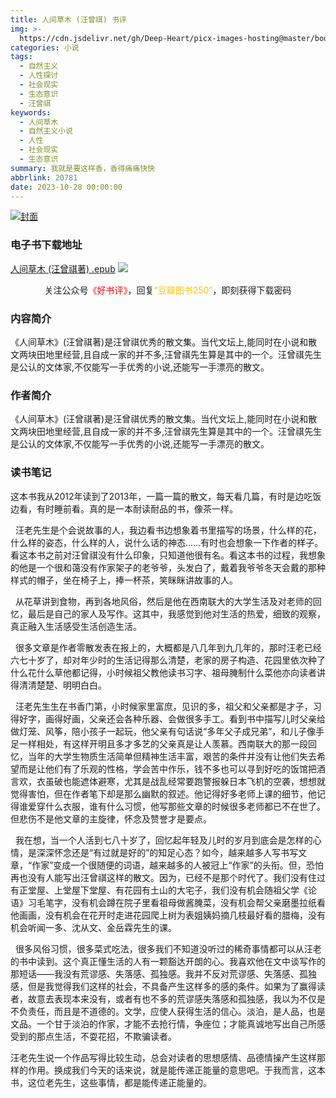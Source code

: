```yaml
---
title: 人间草木 (汪曾祺) 书评
img: >-
  https://cdn.jsdelivr.net/gh/Deep-Heart/picx-images-hosting@master/boomments/人间草木.25vdvg98mhy8.webp
categories: 小说
tags:
  - 自然主义
  - 人性探讨
  - 社会现实
  - 生态意识
  - 汪曾祺
keywords:
  - 人间草木
  - 自然主义小说
  - 人性
  - 社会现实
  - 生态意识
summary: 我就是要这样香，香得痛痛快快
abbrlink: 20781
date: 2023-10-28 00:00:00
---
```


[![封面](https://cdn.jsdelivr.net/gh/Deep-Heart/picx-images-hosting@master/boomments/人间草木.25vdvg98mhy8.webp)]()
### 电子书下载地址
[人间草木 (汪曾祺著) .epub](https://url57.ctfile.com/f/23765157-960783948-11318c)
![](https://cdn.jsdelivr.net/gh/Deep-Heart/picx-images-hosting@master/WeChat/wechat_mp_large.6xheshb4rok0.webp)
<center>关注公众号<font color="#ff0000">《好书评》</font>，回复<font color="#ffc000">“豆瓣图书250”</font>，即刻获得下载密码</center>

### 内容简介
《人间草木》(汪曾祺著)是汪曾祺优秀的散文集。当代文坛上,能同时在小说和散文两块田地里经营,且自成一家的并不多,汪曾祺先生算是其中的一个。汪曾祺先生是公认的文体家,不仅能写一手优秀的小说,还能写一手漂亮的散文。

### 作者简介
《人间草木》(汪曾祺著)是汪曾祺优秀的散文集。当代文坛上,能同时在小说和散文两块田地里经营,且自成一家的并不多,汪曾祺先生算是其中的一个。汪曾祺先生是公认的文体家,不仅能写一手优秀的小说,还能写一手漂亮的散文。

### 读书笔记
这本书我从2012年读到了2013年，一篇一篇的散文，每天看几篇，有时是边吃饭边看，有时睡前看。真的是一本耐读耐品的书，像茶一样。

  汪老先生是个会说故事的人，我边看书边想象着书里描写的场景，什么样的花，什么样的姿态，什么样的人，说什么话的神态……有时也会想象一下作者的样子。看这本书之前对汪曾祺没有什么印象，只知道他很有名。看这本书的过程，我想象的他是一个很和蔼没有作家架子的老爷爷，头发白了，戴着我爷爷冬天会戴的那种样式的帽子，坐在椅子上，捧一杯茶，笑眯眯讲故事的人。

  从花草讲到食物，再到各地风俗，然后是他在西南联大的大学生活及对老师的回忆，最后是自己的家人及写作。这其中，我感觉到他对生活的热爱，细致的观察，真正融入生活感受生活创造生活。

  很多文章是作者零散发表在报上的，大概都是八几年到九几年的，那时汪老已经六七十岁了，却对年少时的生活记得那么清楚，老家的房子构造、花园里依次种了什么花什么草他都记得，小时候祖父教他读书习字、祖母腌制什么菜他亦向读者讲得清清楚楚、明明白白。

  汪老先生生在书香门第，小时候家里富庶，见识的多，祖父和父亲都是才子，习得好字，画得好画，父亲还会各种乐器、会做很多手工。看到书中描写儿时父亲给做灯笼、风筝，陪小孩子一起玩，他父亲有句话说“多年父子成兄弟”，和儿子像手足一样相处，有这样开明且多才多艺的父亲真是让人羡慕。西南联大的那一段回忆，当年的大学生物质生活简单但精神生活丰富，艰苦的条件并没有让他们失去希望而是让他们有了乐观的性格，学会苦中作乐，钱不多也可以寻到好吃的饭馆把酒言欢，衣虽破也能遮体避寒，尤其是战乱经常要跑警报躲日本飞机的空袭，想想就觉得害怕，但在作者笔下却是那么幽默的叙述。他记得好多老师上课的细节，他记得谁爱穿什么衣服，谁有什么习惯，他写那些文章的时候很多老师都已不在世了。但悲伤不是他文章的主旋律，怀念及赞誉才是要点。

  我在想，当一个人活到七八十岁了，回忆起年轻及儿时的岁月到底会是怎样的心情，是深深怀念还是“有过就是好的”的知足心态？如今，越来越多人写书写文章，“作家”变成一个很随便的词语，越来越多的人被冠上“作家”的头衔。但，恐怕再也没有人能写出汪曾祺这样的散文。因为，已经不是那个时代了。我们没有住过有正堂屋、上堂屋下堂屋、有花园有土山的大宅子，我们没有机会随祖父学《论语》习毛笔字，没有机会蹲在院子里看祖母做酱腌菜，没有机会帮父亲磨墨拉纸看他画画，没有机会在花开时走进花园爬上树为表姐姨妈摘几枝最好看的腊梅，没有机会听闻一多、沈从文、金岳霖先生的课。

  很多风俗习惯，很多菜式吃法，很多我们不知道没听过的稀奇事情都可以从汪老的书中读到。这个真正懂生活的人有一颗豁达开朗的心。我喜欢他在文中谈写作的那短话——我没有荒谬感、失落感、孤独感。我并不反对荒谬感、失落感、孤独感，但是我觉得我们这样的社会，不具备产生这样多的感的条件。如果为了赢得读者，故意去表现本来没有，或者有也不多的荒谬感失落感和孤独感，我以为不仅是不负责任，而且是不道德的。文学，应使人获得生活的信心。淡泊，是人品，也是文品。一个甘于淡泊的作家，才能不去抢行情，争座位；才能真诚地写出自己所感受到的那点生活，不耍花招，不欺骗读者。

汪老先生说一个作品写得比较生动，总会对读者的思想感情、品德情操产生这样那样的作用。换成我们今天的话来说，就是能传递正能量的意思吧。于我而言，这本书，这位老先生，这些事情，都是能传递正能量的。
